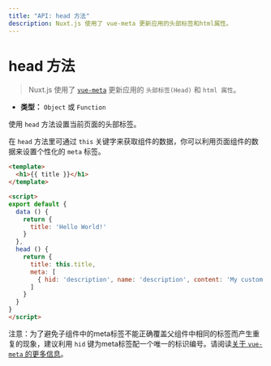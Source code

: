 ```yaml
---
title: "API: head 方法"
description: Nuxt.js 使用了 vue-meta 更新应用的头部标签和html属性。
---
```


# head 方法

> Nuxt.js 使用了 [`vue-meta`](https://github.com/declandewet/vue-meta) 更新应用的 `头部标签(Head)` 和 `html 属性`。

- **类型：** `Object` 或 `Function`

使用 `head` 方法设置当前页面的头部标签。

在 `head` 方法里可通过 `this` 关键字来获取组件的数据，你可以利用页面组件的数据来设置个性化的 `meta` 标签。

```html
<template>
  <h1>{{ title }}</h1>
</template>

<script>
export default {
  data () {
    return {
      title: 'Hello World!'
    }
  },
  head () {
    return {
      title: this.title,
      meta: [
        { hid: 'description', name: 'description', content: 'My custom description' }
      ]
    }
  }
}
</script>
```

<p class="Alert">

注意：为了避免子组件中的meta标签不能正确覆盖父组件中相同的标签而产生重复的现象，建议利用 `hid` 键为meta标签配一个唯一的标识编号。请阅读[关于 `vue-meta` 的更多信息](https://github.com/declandewet/vue-meta#lists-of-tags)。

</p>
